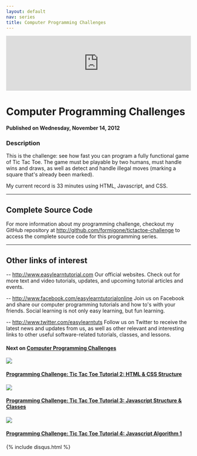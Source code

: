 ```yaml
---
layout: default
nav: series
title: Computer Programming Challenges
---
```


<div class="container">
    <div class="row mt grid">
        <div class="mt"></div>
        <div class="row" style="margin-bottom: 20px;">
            <div class="col-sm-push-1 col-sm-10 col-md-push-2 col-md-8">
                <div class="video-container">
                    <iframe width="100%" src="https://www.youtube.com/embed/Uz7QU3hc-5o" frameborder="0" allowfullscreen></iframe>
                </div>
            </div>
            <div class="clearfix"></div>
            <div class="col-md-8">
                <h1>Computer Programming Challenges</h1>
                <h4>Published on Wednesday, November 14, 2012</h4>
                <h3>Description</h3>
                <p>This is the challenge: see how fast you can program a fully functional game of Tic Tac Toe. The game must be playable by two humans, must handle wins and draws, as well as detect and handle illegal moves (marking a square that's already been marked).

My current record is 33 minutes using HTML, Javascript, and CSS. 

----------------------------------
Complete Source Code
----------------------------------

For more information about my programming challenge, checkout my GitHub repository at http://github.com/formigone/tictactoe-challenge to access the complete source code for this programming series.


--------------------------------
Other links of interest
--------------------------------

-- http://www.easylearntutorial.com Our official websites. Check out for more text and video tutorials, updates, and upcoming tutorial articles and events.

-- http://www.facebook.com/easylearntutorialonline Join us on Facebook and share our computer programming tutorials and how to's with your friends. Social learning is not only easy learning, but fun learning.

-- http://www.twitter.com/easylearntuts Follow us on Twitter to receive the latest news and updates from us, as well as other relevant and interesting links to other useful software-related tutorials, classes, and lessons.</p>
            </div>
            <div class="col-md-4">
                <h4>Next on <a href="/series/computer-programming-challenges">Computer Programming Challenges</a></h4><div class="row" style="margin-bottom: 20px">
            <div class="col-md-6">
                <a href="/series/computer-programming-challenges/programming-challenge-tic-tac-toe-tutorial-2-html-css-structure">
                    <img src="/img/blank.gif" data-echo="https://i.ytimg.com/vi/EDYngknJGfc/hqdefault.jpg" class="img-responsive" />
                </a>
            </div>
            <div class="col-md-6">
                <h4>
                    <a href="/series/computer-programming-challenges/programming-challenge-tic-tac-toe-tutorial-2-html-css-structure">Programming Challenge: Tic Tac Toe Tutorial 2: HTML & CSS Structure</a>
                </h4>
            </div>
        </div><div class="row" style="margin-bottom: 20px">
            <div class="col-md-6">
                <a href="/series/computer-programming-challenges/programming-challenge-tic-tac-toe-tutorial-3-javascript-structure-classes">
                    <img src="/img/blank.gif" data-echo="https://i.ytimg.com/vi/WG6lwNSRG_E/hqdefault.jpg" class="img-responsive" />
                </a>
            </div>
            <div class="col-md-6">
                <h4>
                    <a href="/series/computer-programming-challenges/programming-challenge-tic-tac-toe-tutorial-3-javascript-structure-classes">Programming Challenge: Tic Tac Toe Tutorial 3: Javascript Structure & Classes</a>
                </h4>
            </div>
        </div><div class="row" style="margin-bottom: 20px">
            <div class="col-md-6">
                <a href="/series/computer-programming-challenges/programming-challenge-tic-tac-toe-tutorial-4-javascript-algorithm-1">
                    <img src="/img/blank.gif" data-echo="https://i.ytimg.com/vi/vdxW69sIIFo/hqdefault.jpg" class="img-responsive" />
                </a>
            </div>
            <div class="col-md-6">
                <h4>
                    <a href="/series/computer-programming-challenges/programming-challenge-tic-tac-toe-tutorial-4-javascript-algorithm-1">Programming Challenge: Tic Tac Toe Tutorial 4: Javascript Algorithm 1</a>
                </h4>
            </div>
        </div>
            </div>
            <div class="col-md-8">
                {% include disqus.html %}
            </div>
        </div>
    </div>
    <div class="row mt grid"></div>
</div>
